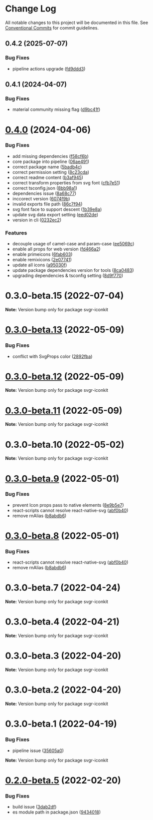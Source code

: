 # Change Log

All notable changes to this project will be documented in this file.
See [Conventional Commits](https://conventionalcommits.org) for commit guidelines.

## 0.4.2 (2025-07-07)


### Bug Fixes

* pipeline actions upgrade ([fd9ddd3](https://github.com/svgr-iconkit/svgr-iconkit/commit/fd9ddd3af43ca715e838bae5b58baae05aad9199))





## 0.4.1 (2024-04-07)


### Bug Fixes

* material community missing flag ([d9bc41f](https://github.com/svgr-iconkit/svgr-iconkit/commit/d9bc41ff58f0104aaa7452c8ba662769ed540732))





# [0.4.0](https://github.com/svgr-iconkit/svgr-iconkit/compare/v0.3.1...v0.4.0) (2024-04-06)


### Bug Fixes

* add missing dependencies ([f58cf6b](https://github.com/svgr-iconkit/svgr-iconkit/commit/f58cf6baf291c4cc11b9d7c261f2d4fb9f5c7726))
* core package into pipeline ([06ae491](https://github.com/svgr-iconkit/svgr-iconkit/commit/06ae4918fc9b424c5250c4674351bd8d8c2f38f7))
* correct package name ([5badb4c](https://github.com/svgr-iconkit/svgr-iconkit/commit/5badb4cadccd3972f4564dd8f787dba10ade0699))
* correct permission setting ([8c23cda](https://github.com/svgr-iconkit/svgr-iconkit/commit/8c23cdac5c142230fd4bc0a7837e8322ca2f8454))
* correct readme content ([b3af945](https://github.com/svgr-iconkit/svgr-iconkit/commit/b3af94501cbba7209db981a51d2699c0cbbccae1))
* correct transform properties from svg font ([cfb7e51](https://github.com/svgr-iconkit/svgr-iconkit/commit/cfb7e51f5833bcc339eb852a7c93eadfd80186c3))
* correct tsconfig.json ([8bb98a1](https://github.com/svgr-iconkit/svgr-iconkit/commit/8bb98a161fbe79342bf014a1d43d357fce657036))
* dependencies issue ([8a68c77](https://github.com/svgr-iconkit/svgr-iconkit/commit/8a68c77d67e71a19df3566f68dbb9af8e90a53b7))
* inccorect version ([6074f9b](https://github.com/svgr-iconkit/svgr-iconkit/commit/6074f9b6f4aa736af62b1d17c78c2d590b76cf3d))
* invalid exports file path ([86c7f94](https://github.com/svgr-iconkit/svgr-iconkit/commit/86c7f94372ce618c6617c2dd8732fcfd28f38312))
* svg font face to support descent ([1b39e8a](https://github.com/svgr-iconkit/svgr-iconkit/commit/1b39e8a0ad90b9f6b5788804eb1447ee2f17d06b))
* update svg data export setting ([eed02de](https://github.com/svgr-iconkit/svgr-iconkit/commit/eed02decdd7c15421b6f5417a38acc176ee124de))
* version in cli ([0232ec2](https://github.com/svgr-iconkit/svgr-iconkit/commit/0232ec22bb8d7d08f8ec97c72572183107e23643))


### Features

* decouple usage of camel-case and param-case ([ee5069c](https://github.com/svgr-iconkit/svgr-iconkit/commit/ee5069c9ad7f2e627ffd827ee93decb400386192))
* enable all props for web version ([fd466a2](https://github.com/svgr-iconkit/svgr-iconkit/commit/fd466a25cb8e437460ab3b327bb5f193ea40b8af))
* enable primeicons ([6fab603](https://github.com/svgr-iconkit/svgr-iconkit/commit/6fab603cdf317897abae832b97d2487bb8492257))
* enable remixicons ([2e07741](https://github.com/svgr-iconkit/svgr-iconkit/commit/2e077417309e3ebad235e31584e65900e002f3b2))
* update all icons ([a95030f](https://github.com/svgr-iconkit/svgr-iconkit/commit/a95030f9ac2a5a2c308b6cc7644865d089118bc1))
* update package dependencies version for tools ([8ca0483](https://github.com/svgr-iconkit/svgr-iconkit/commit/8ca04830eb72a993325dd0de3ceca9cbf2cc089b))
* upgrading dependencies & tsconfig setting ([8d9f770](https://github.com/svgr-iconkit/svgr-iconkit/commit/8d9f7702e3e82404b5edeb4bf94c4d2c615b851e))





# 0.3.0-beta.15 (2022-07-04)

**Note:** Version bump only for package svgr-iconkit





# [0.3.0-beta.13](https://github.com/svgr-iconkit/svgr-iconkit/compare/v0.3.0-beta.12...v0.3.0-beta.13) (2022-05-09)


### Bug Fixes

* conflict with SvgProps color ([2892fba](https://github.com/svgr-iconkit/svgr-iconkit/commit/2892fba59c0ea8c2805fd667c7e329615f444c12))





# [0.3.0-beta.12](https://github.com/svgr-iconkit/svgr-iconkit/compare/v0.3.0-beta.11...v0.3.0-beta.12) (2022-05-09)

**Note:** Version bump only for package svgr-iconkit





# [0.3.0-beta.11](https://github.com/svgr-iconkit/svgr-iconkit/compare/v0.3.0-beta.10...v0.3.0-beta.11) (2022-05-09)

**Note:** Version bump only for package svgr-iconkit





# 0.3.0-beta.10 (2022-05-02)

**Note:** Version bump only for package svgr-iconkit





# [0.3.0-beta.9](https://github.com/svgr-iconkit/svgr-iconkit/compare/v0.3.0-beta.3...v0.3.0-beta.9) (2022-05-01)


### Bug Fixes

* prevent Icon props pass to native elements ([8e9b5e7](https://github.com/svgr-iconkit/svgr-iconkit/commit/8e9b5e7b279b8f15e58d79e2271968c7ebd4d9c7))
* react-scripts cannot resolve react-native-svg ([abf0b40](https://github.com/svgr-iconkit/svgr-iconkit/commit/abf0b4062e1fccd1a46b6d8587af068e2a466346))
* remove rnAlias ([b8abdb6](https://github.com/svgr-iconkit/svgr-iconkit/commit/b8abdb6cb5933123ce1dc7456ba7b533ed4e7787))





# [0.3.0-beta.8](https://github.com/svgr-iconkit/svgr-iconkit/compare/v0.3.0-beta.3...v0.3.0-beta.8) (2022-05-01)


### Bug Fixes

* react-scripts cannot resolve react-native-svg ([abf0b40](https://github.com/svgr-iconkit/svgr-iconkit/commit/abf0b4062e1fccd1a46b6d8587af068e2a466346))
* remove rnAlias ([b8abdb6](https://github.com/svgr-iconkit/svgr-iconkit/commit/b8abdb6cb5933123ce1dc7456ba7b533ed4e7787))





# 0.3.0-beta.7 (2022-04-24)

**Note:** Version bump only for package svgr-iconkit





# 0.3.0-beta.4 (2022-04-21)

**Note:** Version bump only for package svgr-iconkit





# 0.3.0-beta.3 (2022-04-20)

**Note:** Version bump only for package svgr-iconkit





# 0.3.0-beta.2 (2022-04-20)

**Note:** Version bump only for package svgr-iconkit





# 0.3.0-beta.1 (2022-04-19)


### Bug Fixes

* pipeline issue ([35605a0](https://github.com/svgr-iconkit/svgr-iconkit/commit/35605a00d60b4ec4a944048c9e1e32718a448878))







**Note:** Version bump only for package svgr-iconkit





# [0.2.0-beta.5](https://github.com/svgr-iconkit/svgr-iconkit/compare/v0.2.0-beta.4...v0.2.0-beta.5) (2022-02-20)


### Bug Fixes

* build issue ([3dab2df](https://github.com/svgr-iconkit/svgr-iconkit/commit/3dab2df75ea78e536c20e3ede7ab011aca7d86f4))
* es module path in package.json ([9434018](https://github.com/svgr-iconkit/svgr-iconkit/commit/9434018088857b62074aa326aa3ec3d11c6a17dc))
